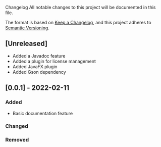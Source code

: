 Changelog
All notable changes to this project will be documented in this file.

The format is based on [Keep a Changelog](https://keepachangelog.com/en/1.0.0/),
and this project adheres to [Semantic Versioning](https://semver.org/spec/v2.0.0.html).

## [Unreleased]
- Added a Javadoc feature
- Added a plugin for license management
- Added JavaFX plugin
- Added Gson dependency


## [0.0.1] - 2022-02-11


### Added
- Basic documentation feature




### Changed







### Removed
